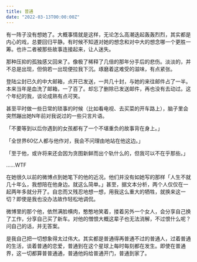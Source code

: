```yaml
---
title: 普通
date: "2022-03-13T00:00:00Z"
---
```



有一阵子没有想她了。大概事情就是这样，无论怎么高潮迭起轰轰烈烈，其实都是内心的戏，总要回归平静。有时候不知道对她的想念和对中大的想念哪一个更胜一筹。也许二者被那些故事连接起来，让人迷失。

那种压抑的孤独感又回来了。像极了稀释了几倍的那年分手后的悲伤。淡淡的，并不总是出现，但倘若一出现便拉我下沉。琢磨着这难受的滋味，有点紧张。

登陆尘封已久的中大邮箱，点开已发送，一共几十封，与她的来往邮件占了一半。本来当年是血洗了邮箱，一了百了。却忘了删除已发送邮件，再也没有去动过。这个年纪的我，谈论成熟有点可笑。

甚至平时做一些日常的琐事的时候（比如看电视、去买菜的开车路上），脑子里会突然蹦出她N年前对我说过的一些只言片语。

「不要等到以后你遇到的女孩都有了一个不堪重负的故事背在身上。」

「全世界60亿人都与他作对，我会不问理由地站在他这边。」

「至于他，或许将来还会因为贪图新鲜而出个轨什么的，但我可以不在乎那些。」

……WTF

在她很久以前的微博点到她笔下的他的近况。他们并没有如她写的那样「人生不就几十年么，我想陪在他身边。就这么简单。」甚至，据文本分析，两个人仅仅在一起两年多就分开了。自恋而又残忍地想一想，用我这么重大的牺牲，就换来这一切？即使是我也没办法故作轻松地调侃。

微博里的那个他，依然满脸横肉，憨憨地笑着，搂着另外一个女人，会分享自己换了工作，分享自己买了新车。对他的憎恨大概这辈子也无法消解，不过恨什么呢？问自己的话，并无答案。

是我自己把一切想象得太过伟大。其实都是普通得再普通不过的普通人，过着普通的生活，谈着普通的恋爱，普通到在这个星球上每时每刻都在发生。即使在普通界，这一切都算普普通通，普通他妈给普通开门，普通到家了。